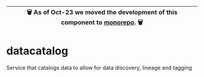 | 🗑  As of Oct-23 we moved the development of this component to [monorepo](https://github.com/flyteorg/flyte). 🗑  |
| - |

# datacatalog
Service that catalogs data to allow for data discovery, lineage and tagging
